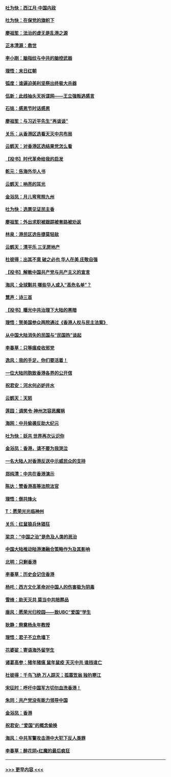 #### [吐为快：西江月·中国内政](../pages/nsc993/n11692071.md?t=12011144) 
#### [吐为快：在保党的旗帜下](../pages/nsc993/n11691188.md?t=12011144) 
#### [廖祖笙：法治的虚无是乱港之源](../pages/nsc993/n11690605.md?t=12011144) 
#### [正本清源：救世](../pages/nsc993/n11689134.md?t=12011144) 
#### [李小刚：脑指纹与中共的脑控武器](../pages/nsc993/n11688900.md?t=12011144) 
#### [理悟：末日红朝](../pages/nsc993/n11688829.md?t=12011144) 
#### [弧度：谁逼迫美利坚祭出终极大杀器](../pages/nsc993/n11688735.md?t=12011144) 
#### [伍新：此线抽头天拆谍网——王立强叛逃感言](../pages/nsc993/n11687981.md?t=12011144) 
#### [石铭：感恩节时话感恩](../pages/nsc993/n11687568.md?t=12011144) 
#### [廖祖笙：与习近平先生“再谈谈”](../pages/nsc993/n11687005.md?t=12011144) 
#### [关乐：从香港区选看天灭中共布局](../pages/nsc993/n11686647.md?t=12011144) 
#### [云鹤天：对香港区选结果党怎么看](../pages/nsc993/n11686216.md?t=12011144) 
#### [【投书】时代革命给我的启发](../pages/nsc993/n11684287.md?t=12011144) 
#### [乾元：告海外华人书](../pages/nsc993/n11684044.md?t=12011144) 
#### [云鹤天：响亮的耳光](../pages/nsc993/n11684254.md?t=12011144) 
#### [金浴凤：月儿弯弯照九州](../pages/nsc993/n11684231.md?t=12011144) 
#### [吐为快：选票见证民主香](../pages/nsc993/n11684206.md?t=12011144) 
#### [廖祖笙：外出求职被跟踪被套路被劝返](../pages/nsc993/n11683874.md?t=12011144) 
#### [林泉：港民区选告捷莫轻敌](../pages/nsc993/n11683930.md?t=12011144) 
#### [云鹤天：清平乐 三无房地产](../pages/nsc993/n11681521.md?t=12011144) 
#### [杜彼得：出其不意 破之必也 华人在美 庄敬自强](../pages/nsc993/n11679554.md?t=12011144) 
#### [【投书】解散中国共产党与共产主义的宣言](../pages/nsc993/n11679177.md?t=12011144) 
#### [海风：全球剿共 哪些华人或入“高危名单”？](../pages/nsc993/n11678617.md?t=12011144) 
#### [慧声：诗三首](../pages/nsc993/n11678848.md?t=12011144) 
#### [【投书】曝光中共治理下大陆的黑暗](../pages/nsc993/n11678674.md?t=12011144) 
#### [理悟：贺美国参众两院通过《香港人权与民主法案》](../pages/nsc993/n11678104.md?t=12011144) 
#### [从中国大陆消失的民国与“民国热”谈起](../pages/nsc993/n11678075.md?t=12011144) 
#### [李春草：只等瘟疫收邪党](../pages/nsc993/n11677308.md?t=12011144) 
#### [逸风：我的手足，你们要活着！](../pages/nsc993/n11676352.md?t=12011144) 
#### [一位大陆同胞致香港各界的公开信](../pages/nsc993/n11675761.md?t=12011144) 
#### [祝君安：河水何必妒井水](../pages/nsc993/n11675746.md?t=12011144) 
#### [云鹤天：天怒](../pages/nsc993/n11675718.md?t=12011144) 
#### [莲园：调笑令‧神州怎容恶魔祸](../pages/nsc993/n11675648.md?t=12011144) 
#### [海网：中共偷袭反助大纪元](../pages/nsc993/n11673515.md?t=12011144) 
#### [吐为快：妖共 世界再次认识你](../pages/nsc993/n11673506.md?t=12011144) 
#### [金浴凤：香港，请不要为我哭泣](../pages/nsc993/n11673248.md?t=12011144) 
#### [一名大陆人对香港反送中示威民众的支持](../pages/nsc993/n11672615.md?t=12011144) 
#### [郑纯清：中共在香港演示](../pages/nsc993/n11670539.md?t=12011144) 
#### [陈达：赞香港高等法院法官](../pages/nsc993/n11669542.md?t=12011144) 
#### [理悟：倒共烽火](../pages/nsc993/n11668844.md?t=12011144) 
#### [T：愿荣光光临神州](../pages/nsc993/n11668421.md?t=12011144) 
#### [关乐：红鼠狼兵休猖狂](../pages/nsc993/n11668378.md?t=12011144) 
#### [梁京：“中国之治”是危及人类的恶治](../pages/nsc993/n11668328.md?t=12011144) 
#### [中国大陆推动陆港澳融合策略作为及其影响](../pages/nsc993/n11668157.md?t=12011144) 
#### [北明：只剩香港](../pages/nsc993/n11668002.md?t=12011144) 
#### [李春草：历史会记住香港](../pages/nsc993/n11667927.md?t=12011144) 
#### [杨吒：西方文化革命对中国人的伤害极为阴毒](../pages/nsc993/n11664521.md?t=12011144) 
#### [雪绮：助天灭共 莫当中共陪葬品](../pages/nsc993/n11662650.md?t=12011144) 
#### [唐风：愿荣光归校园——致UBC“爱国”学生](../pages/nsc993/n11662194.md?t=12011144) 
#### [耿静：祭奠杨永年教授](../pages/nsc993/n11662514.md?t=12011144) 
#### [理悟：君子不立危墙下](../pages/nsc993/n11662172.md?t=12011144) 
#### [花婆娑：寄语海外留学生](../pages/nsc993/n11662121.md?t=12011144) 
#### [诸葛高参：猪年猪瘟 鼠年鼠疫 天灭中共 谁挡谁亡](../pages/nsc993/n11661980.md?t=12011144) 
#### [杜彼得：千鸟飞绝 万人踪灭；孤蓑笠翁 独钓寒江](../pages/nsc993/n11661170.md?t=12011144) 
#### [宋征时：呼吁中国军方切勿血洗香港！](../pages/nsc993/n11415318.md?t=12011144) 
#### [朱同：共产党没有能力领导中国](../pages/nsc993/n11660421.md?t=12011144) 
#### [金浴凤：香港](../pages/nsc993/n11660419.md?t=12011144) 
#### [祝君安: “爱国”的概念偷换](../pages/nsc993/n11659706.md?t=12011144) 
#### [海风：中共军警攻击港中大犯下反人类罪](../pages/nsc993/n11659632.md?t=12011144) 
#### [李春草：醉花阴•红魔的最后疯狂](../pages/nsc993/n11659287.md?t=12011144) 

----
#### [ >>> 更早内容 <<< ](../indexes/nsc993-earlier.md)
